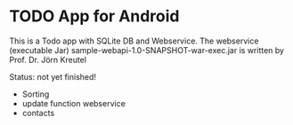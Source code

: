 # TODO App for Android
This is a Todo app with SQLite DB and Webservice.
The webservice (executable Jar) sample-webapi-1.0-SNAPSHOT-war-exec.jar is written by Prof. Dr. Jörn Kreutel

Status: not yet finished!
- Sorting
- update function webservice
- contacts
